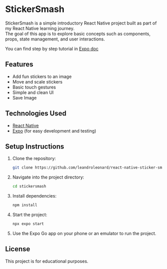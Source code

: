 # StickerSmash

StickerSmash is a simple introductory React Native project built as part of my React Native learning journey.  
The goal of this app is to explore basic concepts such as components, props, state management, and user interactions.

You can find step by step tutorial in [Expo doc](https://docs.expo.dev/tutorial/create-your-first-app/)

## Features

- Add fun stickers to an image
- Move and scale stickers
- Basic touch gestures
- Simple and clean UI
- Save Image 

## Technologies Used

- [React Native](https://reactnative.dev/)
- [Expo](https://expo.dev/) (for easy development and testing)

## Setup Instructions

1. Clone the repository:
   ```bash
   git clone https://github.com/leandroleonard/react-native-sticker-smash.git
   ```
2. Navigate into the project directory:
   ```bash
   cd stickersmash
   ```
3. Install dependencies:
   ```bash
   npm install
   ```
4. Start the project:
   ```bash
   npx expo start
   ```
5. Use the Expo Go app on your phone or an emulator to run the project.

## License

This project is for educational purposes.
